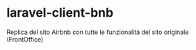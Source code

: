 # laravel-client-bnb
Replica del sito Airbnb con tutte le funzionalità del sito originale (FrontOffice)
